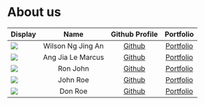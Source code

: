 # About us

Display |       Name        | Github Profile | Portfolio 
--------|:-----------------:|:--------------:|:---------:
![](https://via.placeholder.com/100.png?text=Photo) | Wilson Ng Jing An | [Github](https://github.com/) | [Portfolio](docs/team/johndoe.md)
![](https://via.placeholder.com/100.png?text=Photo) | Ang Jia Le Marcus | [Github](https://github.com/) | [Portfolio](docs/team/johndoe.md)
![](https://via.placeholder.com/100.png?text=Photo) |     Ron John      | [Github](https://github.com/) | [Portfolio](docs/team/johndoe.md)
![](https://via.placeholder.com/100.png?text=Photo) |     John Roe      | [Github](https://github.com/) | [Portfolio](docs/team/johndoe.md)
![](https://via.placeholder.com/100.png?text=Photo) |      Don Roe      | [Github](https://github.com/) | [Portfolio](docs/team/johndoe.md)
